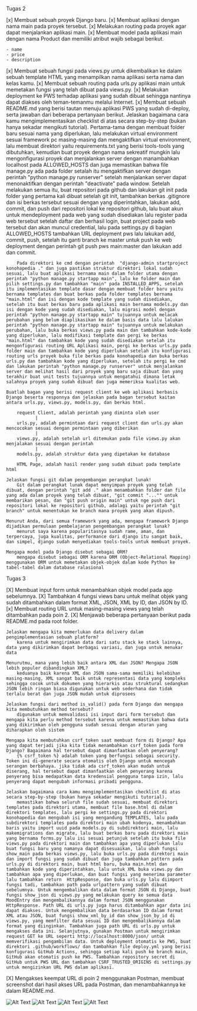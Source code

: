 Tugas 2

[x] Membuat sebuah proyek Django baru.
[x] Membuat aplikasi dengan nama main pada proyek tersebut.
[x] Melakukan routing pada proyek agar dapat menjalankan aplikasi main.
[x] Membuat model pada aplikasi main dengan nama Product dan memiliki atribut wajib sebagai berikut.

    - name
    - price
    - description

[x] Membuat sebuah fungsi pada views.py untuk dikembalikan ke dalam sebuah template HTML yang menampilkan nama aplikasi serta nama dan kelas kamu.
[x] Membuat sebuah routing pada urls.py aplikasi main untuk memetakan fungsi yang telah dibuat pada views.py.
[x] Melakukan deployment ke PWS terhadap aplikasi yang sudah dibuat sehingga nantinya dapat diakses oleh teman-temanmu melalui Internet.
[x] Membuat sebuah README.md yang berisi tautan menuju aplikasi PWS yang sudah di-deploy, serta jawaban dari beberapa pertanyaan berikut.
    Jelaskan bagaimana cara kamu mengimplementasikan checklist di atas secara step-by-step (bukan hanya sekadar mengikuti tutorial).
        Pertama-tama dengan membuat folder baru sesuai nama yang diperlukan, lalu melakukan virtual environment sesuai framework pc masing-masing dan mengaktifkan virtual environment, lalu membuat direktori yaitu requirements.txt yang berisi tools-tools yang dibutuhkan, kemudian buat proyek dengan nama sekreatif mungkin lalu mengonfigurasi proyek dan menjalankan server dengan manambahkan localhost pada ALLOWED_HOSTS dan juga memastikan bahwa file manage.py ada pada folder setalah itu mengaktifkan server dengan perintah "python manage.py runserver" setelah menjalankan server dapat menonaktifkan dengan perintah "deactivate" pada window. Setelah melakukan semua itu, buat repositori pada github dan lakukan git init pada folder yang pertama kali dibuat setelah git init, tambahkan berkas .gitignore dan isi berkas tersebut sesuai dengan yang diperintahkan, lakukan add, commit, dan push dari repositori lokal ke repositori github, lalu buat akun untuk mendeployment pada web yang sudah disediakan lalu register pada web tersebut setelah daftar dan berhasil login, buat project pada web tersebut dan akan muncul credential, lalu pada settings.py di bagian ALLOWED_HOSTS tambahkan URL deployment pws lalu lakukan add, commit, push, setelah itu ganti branch ke master untuk push ke web deployment dengan perintah git push pws main:master dan lakukan add dan commit. 

        Pada direktori ke cmd dengan perintah  "django-admin startproject konohapedia ." dan juga pastikan struktur direktori lokal sudah sesuai, lalu buat aplikasi bernama main dalam folder utama dengan perintah "python manage.py startapp main", lalu ke folder main dan pilih settings.py dan tambahkan "main" pada INSTALLED_APPS, setelah itu implementasikan template dasar dengan membuat folder baru yaitu bernama templates dan buat berkas pada folder templates bernama "main.html" dan isi dengan kode template yang sudah disediakan, setelah itu buat berkas baru pada aplikasi main bernama models.py dan isi dengan kode yang sudah disediakan, lalu migrasi model dengan perintah "python manage.py startapp main" tujuannya untuk melacak perubahan yang belum diaplikasikan ke dalam basis data lalu lalukan perintah "python manage.py startapp main" tujuannya untuk melakukan perubahan, lalu buka berkas views.py pada main dan tambahkan kode-kode yang diperlukan, lalu modifikasi template dan pergi ke berkas "main.html" dan tambahkan kode yang sudah disediakan setelah itu mengonfigurasi routing URL Aplikasi main, pergi ke berkas urls.py pada folder main dan tambahkan kode yang diperlukan setelah itu konfigurasi routing urls proyek buka file berkas pada konohapedia dan buka berkas urls.py dan tambahkan kode yang diperlukan, setelah itu pergi ke cmd dan lakukan perintah "python manage.py runserver" untuk menjalankan server dan melihat hasil dari proyek yang baru saja dibuat dan yang terakhir buat unit tests tujuannya untuk mengatahui dimana letak salahnya proyek yang sudah dibuat dan juga memeriksa kualitas web.

    Buatlah bagan yang berisi request client ke web aplikasi berbasis Django beserta responnya dan jelaskan pada bagan tersebut kaitan antara urls.py, views.py, models.py, dan berkas html.

        request Client, adalah perintah yang diminta oleh user 
               |
        urls.py, adalah permintaan dari request client dan urls.py akan mencocokan sesuai dengan permintaan yang diberikan
               |
        views.py, adalah setelah url ditemukan pada file views.py akan menjalakan sesuai dengan perintah 
               |
        models.py, adalah struktur data yang dipetakan ke database 
               |
        HTML Page, adalah hasil render yang sudah dibuat pada template html

    Jelaskan fungsi git dalam pengembangan perangkat lunak! 
        Git dalam perangkat lunak dapat menyimpan proyek yang telah dibuat, dengan perintah "git add ." akan menambahkan folder dan file yang ada dalam proyek yang telah dibuat, "git commit "..."" untuk membarikan pesan, dan "git push origin main" untuk nge push dari repositori lokal ke repositori github, adalagi yaitu perintah "git branch" untuk menentukan ke branch mana proyek yang akan dipush.

    Menurut Anda, dari semua framework yang ada, mengapa framework Django dijadikan permulaan pembelajaran pengembangan perangkat lunak?
        menurut saya karena popularitasnya sudah rame, aman, dan terpercaya, juga kualitas, performance dari django itu sangat baik, dan simpel, django sudah menyediakan tools-tools untuk membuat proyek.

    Mengapa model pada Django disebut sebagai ORM?
        mengapa disebut sebagai ORM karena ORM (Object-Relational Mapping) menggunakan ORM untuk memetakan objek-objek dalam kode Python ke tabel-tabel dalam database ralasional 
    




Tugas 3

[X] Membuat input form untuk menambahkan objek model pada app sebelumnya.
[X] Tambahkan 4 fungsi views baru untuk melihat objek yang sudah ditambahkan dalam format XML, JSON, XML by ID, dan JSON by ID.
[x] Membuat routing URL untuk masing-masing views yang telah ditambahkan pada poin 2.
[X] Menjawab beberapa pertanyaan berikut pada README.md pada root folder.

    Jelaskan mengapa kita memerlukan data delivery dalam pengimplementasian sebuah platform?
        karena untuk mengirimkan data dari satu stack ke stack lainnya, data yang dikirimkan dapat berbagai variasi, dan juga untuk menukar data  

    Menurutmu, mana yang lebih baik antara XML dan JSON? Mengapa JSON lebih populer dibandingkan XML?
        keduanya baik karena XML dan JSON sama-sama memiliki kelebihan masing-masing, XML sangat baik untuk representasi data yang kompleks sehingga cocok untuk dokumen yang hierarkis atau struktural sedangkan JSON lebih ringan biasa digunakan untuk web sederhana dan tidak terlalu berat dan juga JSON mudah untuk diprosees

    Jelaskan fungsi dari method is_valid() pada form Django dan mengapa kita membutuhkan method tersebut?
        digunakan untuk memvalidasi isi input dari form tersebut dan mengapa kita perlu method tersebut karena untuk memastikan bahwa data yang dikirimkan oleh pengguna sudah sesuai dengan aturan yang diharapkan oleh sistem

    Mengapa kita membutuhkan csrf_token saat membuat form di Django? Apa yang dapat terjadi jika kita tidak menambahkan csrf_token pada form Django? Bagaimana hal tersebut dapat dimanfaatkan oleh penyerang?
        {% csrf_token %} adalah token yang berfungsi sebagai security. Token ini di-generate secara otomatis oleh Django untuk mencegah serangan berbahaya. jika tidak ada csrf_token akan mudah untuk diserang, hal tersebut dapat dimanfaatkan oleh penyerang karena penyerang bisa medapatkan data kredensial pengguna tanpa izin, lalu penyerang dapat mengubah informasi pribadi pengguna.

    Jelaskan bagaimana cara kamu mengimplementasikan checklist di atas secara step-by-step (bukan hanya sekadar mengikuti tutorial).
        memastikan bahwa seluruh file sudah sesuai, membuat direktori templates pada direktori utama, membuat file base.html di dalam direktori templates, lalu pergi ke settings.py pada direktori konohapedia dan mengubah isi yang mengandung TEMPLATES, lalu pada subdirektori templates pada direktori main ubah kodenya, menambahkan baris yaitu import uuid pada models.py di subdirektori main, lalu makemigrations dan migrate, lalu buat berkas baru pada direktori main yang bernama forms.py lalu isi sesuai petunjuk setelah itu buka file views.py pada direktori main dan tambahkan apa yang diperlukan lalu buat fungsi baru yang namanya dapat disesuaikan, lalu ubah fungsi show_main pada berkas views.py, lalu buka urls.py pada direktori main dan import fungsi yang sudah dibuat dan juga tambahkan pattern pada urls.py di direktori main, buat html baru, buka main.html dan tambahkan kode yang diperintahkan, lalu untuk XML buka views.py dan tambahkan apa yang diperlukan, dan buat fungsi yang menerima parameter lalu tambahkan return  HttpResponse, dan buka urls.py lalu diimport fungsi tadi, tambahkan path pada urlpattern yang sudah dibuat sebelumnya. Untuk mengembalikan data dalam format JSON di Django, buat fungsi show_json di views.py yang melakukan query ke semua data MoodEntry dan mengembalikannya dalam format JSON menggunakan HttpResponse. Path URL di urls.py juga harus ditambahkan agar data ini dapat diakses. Untuk mengembalikan data berdasarkan ID dalam format XML atau JSON, buat fungsi show_xml_by_id dan show_json_by_id di views.py, yang memfilter data sesuai ID dan mengembalikannya dalam format yang diinginkan. Tambahkan juga path URL di urls.py untuk mengakses data ini. Selanjutnya, gunakan Postman untuk mengirimkan request GET ke URL seperti http://localhost:8000/json/ untuk memverifikasi pengambilan data. Untuk deployment otomatis ke PWS, buat direktori .github/workflows/ dan tambahkan file deploy.yml yang berisi konfigurasi GitHub Actions, sehingga setiap kali push ke branch main, GitHub akan otomatis push ke PWS. Tambahkan repository secret di GitHub untuk PWS URL dan tambahkan CSRF_TRUSTED_ORIGINS di settings.py untuk mengizinkan URL PWS dalam aplikasi.

[X] Mengakses keempat URL di poin 2 menggunakan Postman, membuat screenshot dari hasil akses URL pada Postman, dan menambahkannya ke dalam README.md.

![Alt Text](xml_tugas3.jpg)
![Alt Text](json_tugas3.jpg)
![Alt Text](xml_id_tugas3.jpg)
![Alt Text](json_id_tugas3.jpg)


